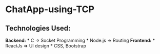 # ChatApp-using-TCP

## Technologies Used: 
   **Backend:** 
         * C => Socket Programming
         * Node.js => Routing
   **Frontend:** 
         * ReactJs => UI design
         * CSS, Bootstrap
